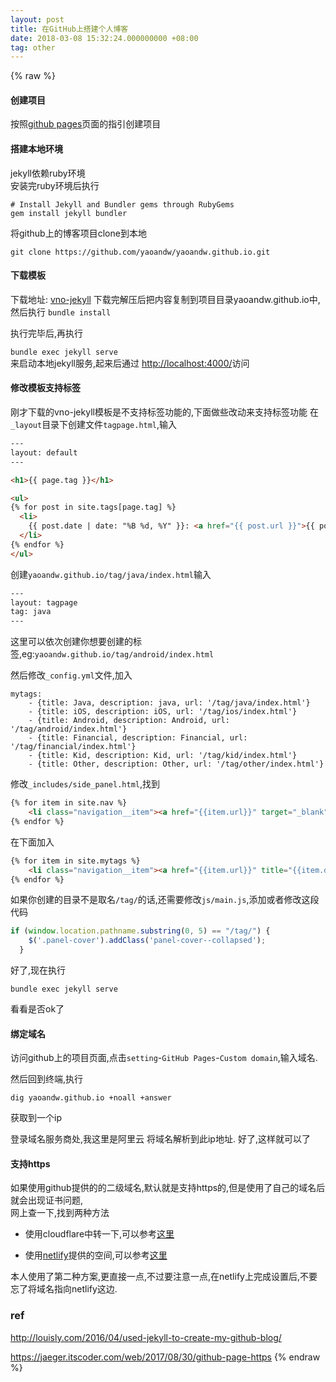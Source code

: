 ```yaml
---
layout: post
title: 在GitHub上搭建个人博客
date: 2018-03-08 15:32:24.000000000 +08:00
tag: other
---
```

{% raw %}
#### 创建项目
按照[github pages](https://pages.github.com/)页面的指引创建项目

#### 搭建本地环境
jekyll依赖ruby环境  
安装完ruby环境后执行  

```shell
# Install Jekyll and Bundler gems through RubyGems
gem install jekyll bundler

```
将github上的博客项目clone到本地  

`git clone https://github.com/yaoandw/yaoandw.github.io.git`


#### 下载模板
下载地址: [vno-jekyll](https://github.com/onevcat/vno-jekyll)
下载完解压后把内容复制到项目目录yaoandw.github.io中,然后执行
`bundle install`

执行完毕后,再执行

`bundle exec jekyll serve`  
来启动本地jekyll服务,起来后通过
[http://localhost:4000/](http://localhost:4000/)访问
#### 修改模板支持标签
刚才下载的vno-jekyll模板是不支持标签功能的,下面做些改动来支持标签功能
在`_layout`目录下创建文件`tagpage.html`,输入  

```html
---
layout: default
---

<h1>{{ page.tag }}</h1>

<ul>
{% for post in site.tags[page.tag] %}
  <li>
    {{ post.date | date: "%B %d, %Y" }}: <a href="{{ post.url }}">{{ post.title }}</a>
  </li>
{% endfor %}
</ul>
```
创建`yaoandw.github.io/tag/java/index.html`输入

```html
---
layout: tagpage
tag: java
---
```
这里可以依次创建你想要创建的标签,eg:`yaoandw.github.io/tag/android/index.html`

然后修改`_config.yml`文件,加入  

```
mytags:
    - {title: Java, description: java, url: '/tag/java/index.html'}
    - {title: iOS, description: iOS, url: '/tag/ios/index.html'}
    - {title: Android, description: Android, url: '/tag/android/index.html'}
    - {title: Financial, description: Financial, url: '/tag/financial/index.html'}
    - {title: Kid, description: Kid, url: '/tag/kid/index.html'}
    - {title: Other, description: Other, url: '/tag/other/index.html'}
```
修改`_includes/side_panel.html`,找到

```html
{% for item in site.nav %}
    <li class="navigation__item"><a href="{{item.url}}" target="_blank" title="{{item.description}}">{{item.title}}</a></li>
{% endfor %}           
```
在下面加入

```html
{% for item in site.mytags %}
    <li class="navigation__item"><a href="{{item.url}}" title="{{item.description}}">{{item.title}}</a></li>
{% endfor %}
```
如果你创建的目录不是取名`/tag/`的话,还需要修改`js/main.js`,添加或者修改这段代码

```javascript
if (window.location.pathname.substring(0, 5) == "/tag/") {
    $('.panel-cover').addClass('panel-cover--collapsed');
  }
```
好了,现在执行

`bundle exec jekyll serve` 

看看是否ok了

#### 绑定域名

访问github上的项目页面,点击`setting`-`GitHub Pages`-`Custom domain`,输入域名.

然后回到终端,执行  
```shell
dig yaoandw.github.io +noall +answer
```
获取到一个ip

登录域名服务商处,我这里是阿里云
将域名解析到此ip地址.
好了,这样就可以了
#### 支持https
如果使用github提供的的二级域名,默认就是支持https的,但是使用了自己的域名后就会出现证书问题,  
网上查一下,找到两种方法  

* 使用cloudflare中转一下,可以参考[这里](https://www.jonathan-petitcolas.com/2017/01/13/using-https-with-custom-domain-name-on-github-pages.html)

* 使用[netlify](https://www.netlify.com/)提供的空间,可以参考[这里](https://jaeger.itscoder.com/web/2017/08/30/github-page-https)

本人使用了第二种方案,更直接一点,不过要注意一点,在netlify上完成设置后,不要忘了将域名指向netlify这边.

### ref

<http://louisly.com/2016/04/used-jekyll-to-create-my-github-blog/>

<https://jaeger.itscoder.com/web/2017/08/30/github-page-https>
{% endraw %}